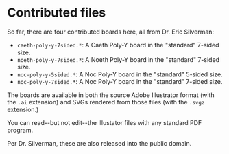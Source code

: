 # Contributed files

So far, there are four contributed boards here, all from Dr. Eric Silverman:

* `caeth-poly-y-7sided.*`: A Caeth Poly-Y board in the "standard" 7-sided size.
* `noeth-poly-y-7sided.*`: A Noeth Poly-Y board in the "standard" 7-sided size.
* `noc-poly-y-5sided.*`: A Noc Poly-Y board in the "standard" 5-sided size.
* `noc-poly-y-7sided.*`: A Noc Poly-Y board in the "standard" 7-sided size.

The boards are available in both the source Adobe Illustrator format (with the `.ai` extension) and SVGs rendered from those files (with the `.svgz` extension.)

You can read--but not edit--the Illustator files with any standard PDF program.

Per Dr. Silverman, these are also released into the public domain.
